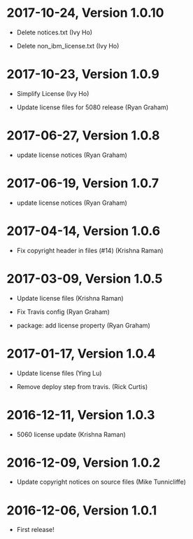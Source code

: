 2017-10-24, Version 1.0.10
==========================

 * Delete notices.txt (Ivy Ho)

 * Delete non_ibm_license.txt (Ivy Ho)


2017-10-23, Version 1.0.9
=========================

 * Simplify License (Ivy Ho)

 * Update license files for 5080 release (Ryan Graham)


2017-06-27, Version 1.0.8
=========================

 * update license notices (Ryan Graham)


2017-06-19, Version 1.0.7
=========================

 * update license notices (Ryan Graham)


2017-04-14, Version 1.0.6
=========================

 * Fix copyright header in files (#14) (Krishna Raman)


2017-03-09, Version 1.0.5
=========================

 * Update license files (Krishna Raman)

 * Fix Travis config (Ryan Graham)

 * package: add license property (Ryan Graham)


2017-01-17, Version 1.0.4
=========================

 * Update license files (Ying Lu)

 * Remove deploy step from travis. (Rick Curtis)


2016-12-11, Version 1.0.3
=========================

 * 5060 license update (Krishna Raman)


2016-12-09, Version 1.0.2
=========================

 * Update copyright notices on source files (Mike Tunnicliffe)


2016-12-06, Version 1.0.1
=========================

 * First release!
